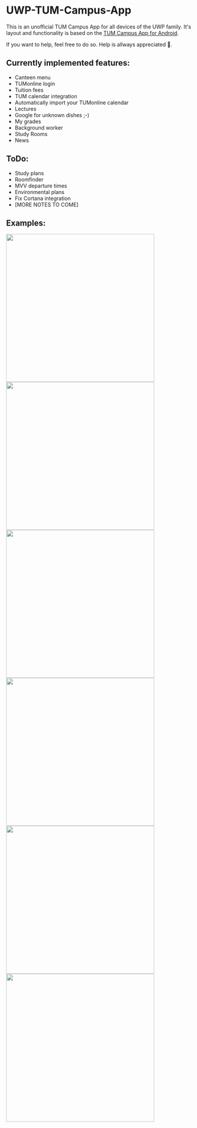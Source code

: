 # UWP-TUM-Campus-App
This is an unofficial TUM Campus App for all devices of the UWP family.
It's layout and functionality is based on the [TUM Campus App for Android](https://github.com/TCA-Team/TumCampusApp).

If you want to help, feel free to do so. Help is allways appreciated 🥓.

## Currently implemented features:
* Canteen menu
* TUMonline login
* Tuition fees
* TUM calendar integration
* Automatically import your TUMonline calendar
* Lectures
* Google for unknown dishes ;-)
* My grades
* Background worker
* Study Rooms
* News

## ToDo:
* Study plans
* Roomfinder
* MVV departure times
* Environmental plans
* Fix Cortana integration
* [MORE NOTES TO COME]

## Examples:
<img src="http://imgur.com/No1QIHz.png" width="400"> <img src="http://imgur.com/ph06ekU.png" width="400">
<img src="http://imgur.com/YQCys0F.png" width="400"> <img src="http://imgur.com/omGKvUa.png" width="400">
<img src="http://imgur.com/ncmI51W.png" width="400"> <img src="http://imgur.com/R5b7nrK.png" width="400">
